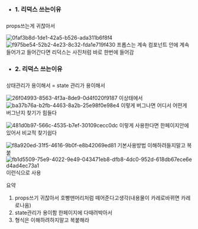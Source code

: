 - <h3>1. 리덕스 쓰는이유<h3>

props쓰는게 귀찮아서

![0faf3b8d-1de1-42a5-b526-ada311b6f8f4](https://user-images.githubusercontent.com/105177722/170606434-86ad37ac-a81d-4a64-8e64-6f0ad222fb31.jpg)
![f975be54-52b2-4e23-8c32-fda1e719f430](https://user-images.githubusercontent.com/105177722/170606444-4cc2a069-befc-4403-b5c9-0377f181936e.jpg)
프롭스는 계속 컴포넌트 안에 계속 들어가고 들어간다면
리덕스는 사진처럼 바로 한번에 들어감



- <h3>2. 리덕스 쓰는이유<h3>
상태관리가 용이해서 = state 관리가 용이해서

![26f04993-8563-4f3a-8de9-0d4f020f9187](https://user-images.githubusercontent.com/105177722/170607861-e4a2111f-cb40-4de4-9b9f-660a61a5131e.jpg)
이상태에서
![ba37b76a-b2fb-4463-8a2b-25e98f0e98e4](https://user-images.githubusercontent.com/105177722/170607907-defd23e3-76b8-4cf7-8ee8-65c619fcfec8.jpg)
이렇게 버그나면 어디서 어떤게 버그난지 찾기가 힘들다

![481d0b97-566c-4535-b7ef-30109cecc0dc](https://user-images.githubusercontent.com/105177722/170607958-5d7bfc2a-0ed9-47f3-a007-8562fbd4361e.jpg)
이렇게 사용한다면 한페이지안에 있어서 비교적 찾기쉽다

![f8a920ed-31f5-4616-9b0f-e8b42069ed81](https://user-images.githubusercontent.com/105177722/170608193-d5220469-3744-4efc-9af4-b7127140d69b.jpg)
기본사용방법 이해하려들지말고 복붙
![fb1d5509-75e9-4022-9e49-0![43471eb8-dfb8-4dc0-952d-618db67ece6e](https://user-images.githubusercontent.com/105177722/170608227-3ccd8839-1bc6-4fb8-848a-7c1a1ce3ec1b.jpg)
d4ad4ec73a1](https://user-images.githubusercontent.com/105177722/170608224-71647eec-1eca-451f-b77e-a20b53b38d94.jpg)
이런식으로 사용

요약
1. props쓰기 귀찮아서 호빵맨머리처럼 떼어준다고생각(내용물이 카레로바뀌면 카레로나옴)
2. state관리가 용이함 한페이지에 다때려박아서
3. 형식은 이해하려하지말고 복붙해라
